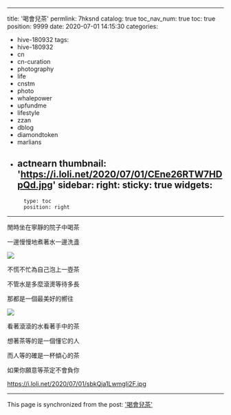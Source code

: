 
---
title: '喝會兒茶'
permlink: 7hksnd
catalog: true
toc_nav_num: true
toc: true
position: 9999
date: 2020-07-01 14:15:30
categories:
- hive-180932
tags:
- hive-180932
- cn
- cn-curation
- photography
- life
- cnstm
- photo
- whalepower
- upfundme
- lifestyle
- zzan
- dblog
- diamondtoken
- marlians
- actnearn
thumbnail: 'https://i.loli.net/2020/07/01/CEne26RTW7HDpQd.jpg'
sidebar:
    right:
        sticky: true
widgets:
    -
        type: toc
        position: right
---


閒時坐在寧靜的院子中喝茶

一邊慢慢地煮著水一邊洗盞


![](https://i.loli.net/2020/07/01/CEne26RTW7HDpQd.jpg)


不慌不忙為自己泡上一壺茶

不管水是多麼滾燙等待多長

那都是一個最美好的嚮往


![](https://i.loli.net/2020/07/01/QFhaOIMNRqmTdu1.jpg)


看著滾滾的水看著手中的茶

想著茶等的是一個懂它的人

而人等的確是一杯傾心的茶

如果你願意等茶定不會負你


https://i.loli.net/2020/07/01/sbkQja1LwmgIi2F.jpg

- - -

This page is synchronized from the post: ['喝會兒茶'](https://steemit.com/@sunai/7hksnd)
